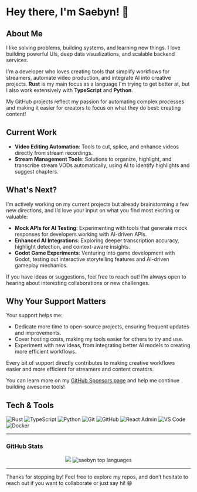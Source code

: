 # Hey there, I'm Saebyn! 👋

## About Me

I like solving problems, building systems, and learning new things. I love building powerful UIs, deep data visualizations, and scalable backend services.

I'm a developer who loves creating tools that simplify workflows for streamers, automate video production, and integrate AI into creative projects. **Rust** is my main focus as a language I'm trying to get better at, but I also work extensively with **TypeScript** and **Python**.

My GitHub projects reflect my passion for automating complex processes and making it easier for creators to focus on what they do best: creating content!

## Current Work

- **Video Editing Automation**: Tools to cut, splice, and enhance videos directly from stream recordings.
- **Stream Management Tools**: Solutions to organize, highlight, and transcribe stream VODs automatically, using AI to identify highlights and suggest chapters.

## What's Next?

I’m actively working on my current projects but already brainstorming a few new directions, and I’d love your input on what you find most exciting or valuable:

- **Mock APIs for AI Testing**: Experimenting with tools that generate mock responses for developers working with AI-driven APIs.
- **Enhanced AI Integrations**: Exploring deeper transcription accuracy, highlight detection, and context-aware insights.
- **Godot Game Experiments**: Venturing into game development with Godot, testing out interactive storytelling features and AI-driven gameplay mechanics.

If you have ideas or suggestions, feel free to reach out! I’m always open to hearing about interesting collaborations or new challenges.

## Why Your Support Matters

Your support helps me:

- Dedicate more time to open-source projects, ensuring frequent updates and improvements.
- Cover hosting costs, making my tools easier for others to try and use.
- Experiment with new ideas, from integrating better AI models to creating more efficient workflows.

Every bit of support directly contributes to making creative workflows easier and more efficient for streamers and content creators.

You can learn more on my [GitHub Sponsors page](https://github.com/sponsors/saebyn) and help me continue building awesome tools!

## Tech & Tools

![Rust](https://img.shields.io/badge/Rust-000000?style=flat-square&logo=rust&logoColor=white)
![TypeScript](https://img.shields.io/badge/TypeScript-3178C6?style=flat-square&logo=typescript&logoColor=white)
![Python](https://img.shields.io/badge/Python-3776AB?style=flat-square&logo=python&logoColor=white)
![Git](https://img.shields.io/badge/Git-F05032?style=flat-square&logo=git&logoColor=white)
![GitHub](https://img.shields.io/badge/GitHub-100000?style=flat-square&logo=github&logoColor=white)
![React Admin](https://img.shields.io/badge/React%20Admin-09B3AF?style=flat-square&logo=react&logoColor=white)
![VS Code](https://img.shields.io/badge/VS%20Code-007ACC?style=flat-square&logo=visual-studio-code&logoColor=white)
![Docker](https://img.shields.io/badge/Docker-2496ED?style=flat-square&logo=docker&logoColor=white)

---

### GitHub Stats

<p align="center">
  <img src="https://github-readme-stats.vercel.app/api?username=saebyn&show_icons=true&theme=tokyonight" />
  <img src="https://github-readme-stats.vercel.app/api/top-langs?username=saebyn&show_icons=true&layout=compact&theme=tokyonight" alt="saebyn top languages" />
</p>

---

Thanks for stopping by! Feel free to explore my repos, and don’t hesitate to reach out if you want to collaborate or just say hi! 😄


